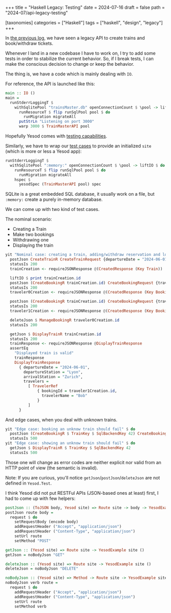 +++
title = "Haskell Legacy: Testing"
date = 2024-07-16
draft = false
path = "2024-07/api-legacy-testing"

[taxonomies]
categories = ["Haskell"]
tags = ["haskell", "design", "legacy"]
+++

In [the previous log](@/2024-07-09_api-legacy-introduction.md), we have seen a
legacy API to create trains and book/withdraw tickets.

Whenever I land in a new codebase I have to work on, I try to add some tests
in order to stabilize the current behavior.
So, if I break tests, I can make the conscious decision to change or keep
the behavior.

The thing is, we have a code which is mainly dealing with `IO`.

For reference, the API is launched like this:

```haskell
main :: IO ()
main =
  runStderrLoggingT $
    withSqlitePool "trainsMaster.db" openConnectionCount $ \pool -> liftIO $ do
      runResourceT $ flip runSqlPool pool $ do
        runMigration migrateAll
      putStrLn "Listening on port 3000"
      warp 3000 $ TrainMasterAPI pool
```

Hopefully Yesod comes with [testing capabilities](https://hackage.haskell.org/package/yesod-test).

Similarly, we have to wrap our [test cases](https://hackage.haskell.org/package/hspec-2.11.9/docs/Test-Hspec.html#t:Spec)
to provide an initialized `site` (which is more or less a Yesod app):

```haskell
runStderrLoggingT $
  withSqlitePool ":memory:" openConnectionCount $ \pool -> liftIO $ do
    runResourceT $ flip runSqlPool pool $ do
      runMigration migrateAll
    hspec $
      yesodSpec (TrainMasterAPI pool) spec
```

SQLite is a great embedded SQL database, it usually work on a file, but
`:memory:` create a purely in-memory database.

We can come up with two kind of test cases.

The nominal scenario:

* Creating a Train
* Make two bookings
* Withdrawing one
* Displaying the train

```haskell
yit "Nominal case: creating a train, adding/withdraw reservation and looking up" $ do
  postJson CreateTrainR CreateTrainRequest {departureDate = "2024-06-01", departureStation = "Lyon", arrivalStation = "Zurich"}
  statusIs 200
  trainCreation <- requireJSONResponse @(CreatedResponse (Key Train))

  liftIO $ print trainCreation.id
  postJson (CreateBookingR trainCreation.id) CreateBookingRequest {travelerName = "Alice"}
  statusIs 200
  traveler0Creation <- requireJSONResponse @(CreatedResponse (Key Booking))

  postJson (CreateBookingR trainCreation.id) CreateBookingRequest {travelerName = "Bob"}
  statusIs 200
  traveler1Creation <- requireJSONResponse @(CreatedResponse (Key Booking))

  deleteJson $ ManageBookingR traveler0Creation.id
  statusIs 200

  getJson $ DisplayTrainR trainCreation.id
  statusIs 200
  trainResponse <- requireJSONResponse @DisplayTrainResponse
  assertEq
    "Displayed train is valid"
    trainResponse
    DisplayTrainResponse
      { departureDate = "2024-06-01",
        departureStation = "Lyon",
        arrivalStation = "Zurich",
        travelers =
          [ TravelerRef
              { bookingId = traveler1Creation.id,
                travelerName = "Bob"
              }
          ]
      }
```

And edge cases, when you deal with unknown trains.

```haskell
yit "Edge case: booking an unknow train should fail" $ do
  postJson (CreateBookingR $ TrainKey $ SqlBackendKey 42) CreateBookingRequest {travelerName = "Alice"}
  statusIs 500
yit "Edge case: showing an unknow train should fail" $ do
  getJson $ DisplayTrainR $ TrainKey $ SqlBackendKey 42
  statusIs 500
```

Those one will change as error codes are neither explicit nor valid from an
HTTP point of view (the semantic is invalid).

Note: If you are curious, you'll notice `getJson`/`postJson`/`deleteJson` are
not defined in `Yesod.Test`.

I think Yesod did not put RESTFul APIs (JSON-based ones at least) first, I had
to come up with few helpers:

```haskell
postJson :: (ToJSON body, Yesod site) => Route site -> body -> YesodExample site ()
postJson route body =
  request $ do
    setRequestBody (encode body)
    addRequestHeader ("Accept", "application/json")
    addRequestHeader ("Content-Type", "application/json")
    setUrl route
    setMethod "POST"

getJson :: (Yesod site) => Route site -> YesodExample site ()
getJson = noBodyJson "GET"

deleteJson :: (Yesod site) => Route site -> YesodExample site ()
deleteJson = noBodyJson "DELETE"

noBodyJson :: (Yesod site) => Method -> Route site -> YesodExample site ()
noBodyJson verb route =
  request $ do
    addRequestHeader ("Accept", "application/json")
    addRequestHeader ("Content-Type", "application/json")
    setUrl route
    setMethod verb
```
